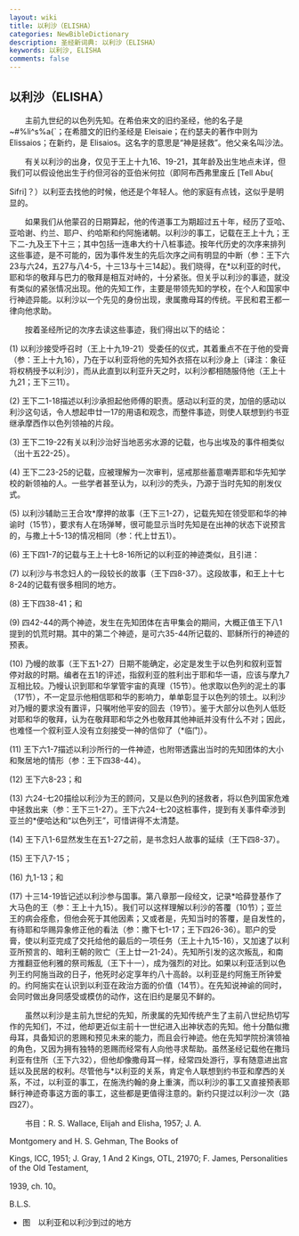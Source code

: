 ```yaml
---
layout: wiki
title: 以利沙（ELISHA）
categories: NewBibleDictionary
description: 圣经新词典: 以利沙（ELISHA）
keywords: 以利沙, ELISHA
comments: false
---
```


## 以利沙（ELISHA）

　　主前九世纪的以色列先知。在希伯来文的旧约圣经，他的名子是 ~#%li^s%a{`；在希腊文的旧约圣经是 Eleisaie；在约瑟夫的著作中则为 Elissaios；在新约，是 Elisaios。这名字的意思是“神是拯救”。他父亲名叫沙法。

　　有关以利沙的出身，仅见于王上十九16、19-21，其年龄及出生地点未详，但我们可以假设他出生于约但河谷的亚伯米何拉（即阿布西弗里废丘 [Tell Abu{

Sifri]？）以利亚去找他的时候，他还是个年轻人。他的家庭有点钱，这似乎是明显的。

　　如果我们从他蒙召的日期算起，他的传道事工为期超过五十年，经历了亚哈、亚哈谢、约兰、耶户、约哈斯和约阿施诸朝。以利沙的事工，记载在王上十九；王下二-九及王下十三；其中包括一连串大约十八桩事迹。按年代历史的次序来排列这些事迹，是不可能的，因为事件发生的先后次序之间有明显的中断（参：王下六23与六24，五27与八4-5，十三13与十三14起）。我们晓得，在*以利亚的时代，耶和华的敬拜与巴力的敬拜是相互对峙的，十分紧张。但关乎以利沙的事迹，就没有类似的紧张情况出现。他的先知工作，主要是带领先知的学校，在个人和国家中行神迹异能。以利沙以一个先见的身份出现，隶属撒母耳的传统。平民和君王都一律向他求助。

　　按着圣经所记的次序去读这些事迹，我们得出以下的结论：

(1) 以利沙接受呼召时（王上十九19-21）受委任的仪式，其着重点不在于他的受膏（参：王上十九16），乃在于以利亚将他的先知外衣搭在以利沙身上〔译注：象征将权柄授予以利沙〕，而从此直到以利亚升天之时，以利沙都相随服侍他（王上十九21；王下三11）。

(2) 王下二1-18描述以利沙承担起他师傅的职责。感动以利亚的灵，加倍的感动以利沙这句话，令人想起申廿一17的用语和观念，而整件事迹，则使人联想到约书亚继承摩西作以色列领袖的片段。

(3) 王下二19-22有关以利沙治好当地恶劣水源的记载，也与出埃及的事件相类似（出十五22-25）。

(4) 王下二23-25的记载，应被理解为一次审判，惩戒那些蓄意嘲弄耶和华先知学校的新领袖的人。一些学者甚至认为，以利沙的秃头，乃源于当时先知的削发仪式。

(5) 以利沙辅助三王合攻*摩押的故事（王下三1-27），记载先知在领受耶和华的神谕时（15节），要求有人在场弹琴，很可能显示当时先知是在出神的状态下说预言的，与撒上十5-13的情况相同（参：代上廿五1）。

(6) 王下四1-7的记载与王上十七8-16所记的以利亚的神迹类似，且引进：

(7) 以利沙与书念妇人的一段较长的故事（王下四8-37）。这段故事，和王上十七8-24的记载有很多相同的地方。

(8) 王下四38-41；和

(9) 四42-44的两个神迹，发生在先知团体在吉甲集会的期间，大概正值王下八1提到的饥荒时期。其中的第二个神迹，是可六35-44所记载的、耶稣所行的神迹的预表。

(10) 乃幔的故事（王下五1-27）日期不能确定，必定是发生于以色列和叙利亚暂停对敌的时期。编者在五1的评述，指叙利亚的胜利出于耶和华一语，应该与摩九7互相比较。乃幔认识到耶和华掌管宇宙的真理（15节）。他求取以色列的泥土的事（17节），不一定显示他相信耶和华的影响力，单单彰显于以色列的领土。以利沙对乃幔的要求没有置评，只嘱咐他平安的回去（19节）。鉴于大部分以色列人低贬对耶和华的敬拜，认为在敬拜耶和华之外也敬拜其他神祇并没有什么不对；因此，也难怪一个叙利亚人没有立刻接受一神的信仰了（*临门）。

(11) 王下六1-7描述以利沙所行的一件神迹，也附带透露出当时的先知团体的大小和聚居地的情形（参：王下四38-44）。

(12) 王下六8-23；和

(13) 六24-七20描绘以利沙为王的顾问，又是以色列的拯救者，将以色列国家危难中拯救出来（参：王下三1-27）。王下六24-七20这桩事件，提到有关事件牵涉到亚兰的*便哈达和“以色列王”，可惜讲得不太清楚。

(14) 王下八1-6显然发生在五1-27之前，是书念妇人故事的延续（王下四8-37）。

(15) 王下八7-15；

(16) 九1-13；和

(17) 十三14-19皆记述以利沙参与国事。第八章那一段经文，记录*哈薛登基作了大马色的王（参：王上十九15）。我们可以这样理解以利沙的答覆（10节）；亚兰王的病会痊愈，但他会死于其他因素；又或者是，先知当时的答覆，是自发性的，有待耶和华赐异象修正他的看法（参：撒下七1-17；王下四26-36）。耶户的受膏，使以利亚完成了交托给他的最后的一项任务（王上十九15-16），又加速了以利亚所预言的、暗利王朝的败亡（王上廿一21-24）。先知所引发的这次叛乱，和南方推翻亚他利雅的祭司叛乱（王下十一），成为强烈的对比。如果以利亚活到以色列王约阿施当政的日子，他死时必定享年约八十高龄。以利亚是约阿施王所钟爱的。约阿施实在认识到以利亚在政治方面的价值（14节）。在先知说神谕的同时，会同时做出身同感受或模仿的动作，这在旧约是屡见不鲜的。

　　虽然以利沙是主前九世纪的先知，所隶属的先知传统产生了主前八世纪热切写作的先知们，不过，他却更近似主前十一世纪进入出神状态的先知。他十分酷似撒母耳，具备知识的恩赐和预见未来的能力，而且会行神迹。他在先知学院扮演领袖的角色，又因为拥有独特的恩赐而经常有人向他寻求帮助。虽然圣经记载他在撒玛利亚有住所（王下六32），但他却像撒母耳一样，经常四处游行，享有随意进出宫廷以及民居的权利。尽管他与*以利亚的关系，肯定令人联想到约书亚和摩西的关系，不过，以利亚的事工，在施洗约翰的身上重演，而以利沙的事工又直接预表耶稣行神迹奇事这方面的事工，这些都是更值得注意的。新约只提过以利沙一次（路四27）。

　　书目：R. S. Wallace, Elijah and Elisha, 1957; J. A.

Montgomery and H. S. Gehman, The Books of

Kings, ICC, 1951; J. Gray, 1 And 2 Kings, OTL, 21970; F. James, Personalities of the Old Testament,

1939, ch. 10。

B.L.S.

* 图　以利亚和以利沙到过的地方








